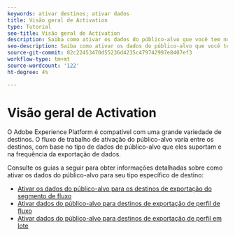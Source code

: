 ```yaml
---
keywords: ativar destinos; ativar dados
title: Visão geral de Activation
type: Tutorial
seo-title: Visão geral de Activation
description: Saiba como ativar os dados do público-alvo que você tem no Adobe Experience Platform para vários tipos de destinos.
seo-description: Saiba como ativar os dados do público-alvo que você tem no Adobe Experience Platform para vários tipos de destinos.
source-git-commit: 02c22453470d55236d4235c479742997e8407ef3
workflow-type: tm+mt
source-wordcount: '122'
ht-degree: 4%

---
```



# Visão geral de Activation

O Adobe Experience Platform é compatível com uma grande variedade de destinos. O fluxo de trabalho de ativação do público-alvo varia entre os destinos, com base no tipo de dados de público-alvo que eles suportam e na frequência da exportação de dados.

Consulte os guias a seguir para obter informações detalhadas sobre como ativar os dados do público-alvo para seu tipo específico de destino:

* [Ativar os dados do público-alvo para os destinos de exportação do segmento de fluxo](activate-segment-streaming-destinations.md)
* [Ativar dados do público-alvo para destinos de exportação de perfil de fluxo](activate-streaming-profile-destinations.md)
* [Ativar dados do público-alvo para destinos de exportação de perfil em lote](activate-batch-profile-destinations.md)
